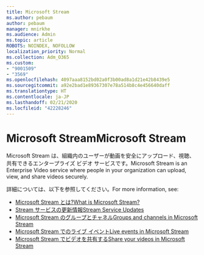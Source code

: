 ```yaml
---
title: Microsoft Stream
ms.author: pebaum
author: pebaum
manager: mnirkhe
ms.audience: Admin
ms.topic: article
ROBOTS: NOINDEX, NOFOLLOW
localization_priority: Normal
ms.collection: Adm_O365
ms.custom:
- "9001509"
- "3569"
ms.openlocfilehash: 4097aaa8152bd02a0f3b00ad8a1d21e42b8439e5
ms.sourcegitcommit: a92e2bad1e89367307e78a514b8c4e456640daff
ms.translationtype: HT
ms.contentlocale: ja-JP
ms.lasthandoff: 02/21/2020
ms.locfileid: "42228246"
---
```

# <a name="microsoft-stream"></a><span data-ttu-id="346c3-102">Microsoft Stream</span><span class="sxs-lookup"><span data-stu-id="346c3-102">Microsoft Stream</span></span>

<span data-ttu-id="346c3-103">Microsoft Stream は、組織内のユーザーが動画を安全にアップロード、視聴、共有できるエンタープライズ ビデオ サービスです。</span><span class="sxs-lookup"><span data-stu-id="346c3-103">Microsoft Stream is an Enterprise Video service where people in your organization can upload, view, and share videos securely.</span></span> 

<span data-ttu-id="346c3-104">詳細については、以下を参照してください。</span><span class="sxs-lookup"><span data-stu-id="346c3-104">For more information, see:</span></span>

- [<span data-ttu-id="346c3-105">Microsoft Stream とは?</span><span class="sxs-lookup"><span data-stu-id="346c3-105">What is Microsoft Stream?</span></span>](https://docs.microsoft.com/ja-JP/stream/overview)
- [<span data-ttu-id="346c3-106">Stream サービスの更新情報</span><span class="sxs-lookup"><span data-stu-id="346c3-106">Stream Service Updates</span></span>](https://techcommunity.microsoft.com/t5/microsoft-stream-service-updates/bd-p/StreamAnnouncements)
- [<span data-ttu-id="346c3-107">Microsoft Stream のグループとチャネル</span><span class="sxs-lookup"><span data-stu-id="346c3-107">Groups and channels in Microsoft Stream</span></span>](https://docs.microsoft.com/ja-JP/stream/groups-channels-organization)
- [<span data-ttu-id="346c3-108">Microsoft Stream でのライブ イベント</span><span class="sxs-lookup"><span data-stu-id="346c3-108">Live events in Microsoft Stream</span></span>](https://docs.microsoft.com/ja-JP/stream/live-event-overview)
- [<span data-ttu-id="346c3-109">Microsoft Stream でビデオを共有する</span><span class="sxs-lookup"><span data-stu-id="346c3-109">Share your videos in Microsoft Stream</span></span>](https://docs.microsoft.com/ja-JP/stream/portal-share-video)